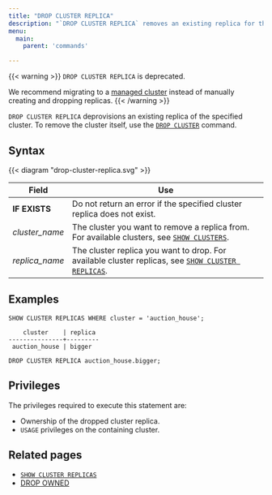 ```yaml
---
title: "DROP CLUSTER REPLICA"
description: "`DROP CLUSTER REPLICA` removes an existing replica for the specified cluster."
menu:
  main:
    parent: 'commands'

---
```


{{< warning >}}
`DROP CLUSTER REPLICA` is deprecated.

We recommend migrating to a [managed
cluster](/sql/alter-cluster/#converting-unmanaged-to-managed-clusters) instead
of manually creating and dropping replicas.
{{< /warning >}}

`DROP CLUSTER REPLICA` deprovisions an existing replica of the specified cluster. To remove
the cluster itself, use the [`DROP CLUSTER`](/sql/drop-cluster) command.

## Syntax

{{< diagram "drop-cluster-replica.svg" >}}

Field | Use
------|-----
**IF EXISTS** | Do not return an error if the specified cluster replica does not exist.
_cluster_name_ | The cluster you want to remove a replica from. For available clusters, see [`SHOW CLUSTERS`](../show-clusters).
_replica&lowbar;name_ | The cluster replica you want to drop. For available cluster replicas, see [`SHOW CLUSTER REPLICAS`](../show-cluster-replicas).

## Examples

```mzsql
SHOW CLUSTER REPLICAS WHERE cluster = 'auction_house';
```

```nofmt
    cluster    | replica
---------------+---------
 auction_house | bigger
```

```mzsql
DROP CLUSTER REPLICA auction_house.bigger;
```

## Privileges

The privileges required to execute this statement are:

- Ownership of the dropped cluster replica.
- `USAGE` privileges on the containing cluster.

## Related pages

- [`SHOW CLUSTER REPLICAS`](../show-cluster-replicas)
- [DROP OWNED](../drop-owned)
